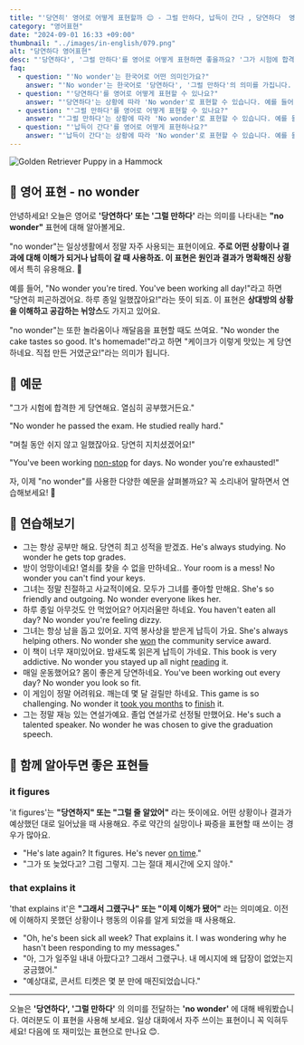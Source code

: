 ```yaml
---
title: "'당연히' 영어로 어떻게 표현할까 😌 - 그럴 만하다, 납득이 간다 , 당연하다  영어로"
category: "영어표현"
date: "2024-09-01 16:33 +09:00"
thumbnail: "../images/in-english/079.png"
alt: "당연하다 영어표현"
desc: "'당연하다', '그럴 만하다'를 영어로 어떻게 표현하면 좋을까요? '그가 시험에 합격한 게 당연해요. 열심히 공부했거든요.', '당신이 그렇게 행복해 보이는 게 당연해요. 좋은 소식을 들었군요!' 등을 영어로 표현하는 법을 배워봅시다. 다양한 예문을 통해서 연습하고 본인의 표현으로 만들어 보세요."
faq:
  - question: "'No wonder'는 한국어로 어떤 의미인가요?"
    answer: "'No wonder'는 한국어로 '당연하다', '그럴 만하다'의 의미를 가집니다. 어떤 상황이나 결과에 대해 이해가 되거나 납득이 갈 때 사용합니다."
  - question: "'당연하다'를 영어로 어떻게 표현할 수 있나요?"
    answer: "'당연하다'는 상황에 따라 'No wonder'로 표현할 수 있습니다. 예를 들어, '그가 시험에 합격한 게 당연해요. 열심히 공부했거든요.'는 'No wonder he passed the exam. He studied really hard.'로 말할 수 있습니다."
  - question: "'그럴 만하다'를 영어로 어떻게 표현할 수 있나요?"
    answer: "'그럴 만하다'는 상황에 따라 'No wonder'로 표현할 수 있습니다. 예를 들어, '당신이 그렇게 행복해 보이는 게 당연해요.'는 'No wonder you look so happy.'로 말할 수 있습니다."
  - question: "'납득이 간다'를 영어로 어떻게 표현하나요?"
    answer: "'납득이 간다'는 상황에 따라 'No wonder'로 표현할 수 있습니다. 예를 들어, '케이크가 이렇게 맛있는 게 납득이가요.'는 'No wonder the cake tastes so good.'로 표현할 수 있습니다."
---
```


![Golden Retriever Puppy in a Hammock](../images/in-english/079-1.avif)

## 🌟 영어 표현 - no wonder

안녕하세요! 오늘은 영어로 **'당연하다' 또는 '그럴 만하다'** 라는 의미를 나타내는 **"no wonder"** 표현에 대해 알아볼게요.

"no wonder"는 일상생활에서 정말 자주 사용되는 표현이에요. **주로 어떤 상황이나 결과에 대해 이해가 되거나 납득이 갈 때 사용하죠. 이 표현은 원인과 결과가 명확해진 상황**에서 특히 유용해요. 🧐

예를 들어, "No wonder you're tired. You've been working all day!"라고 하면 "당연히 피곤하겠어요. 하루 종일 일했잖아요!"라는 뜻이 되죠. 이 표현은 **상대방의 상황을 이해하고 공감하는 뉘앙스**도 가지고 있어요.

"no wonder"는 또한 놀라움이나 깨달음을 표현할 때도 쓰여요. "No wonder the cake tastes so good. It's homemade!"라고 하면 "케이크가 이렇게 맛있는 게 당연하네요. 직접 만든 거였군요!"라는 의미가 됩니다.

## 📖 예문

"그가 시험에 합격한 게 당연해요. 열심히 공부했거든요."

"No wonder he passed the exam. He studied really hard."

"며칠 동안 쉬지 않고 일했잖아요. 당연히 지치셨겠어요!"

"You've been working [non-stop](/blog/in-english/156.non-stop/) for days. No wonder you're exhausted!"

자, 이제 "no wonder"를 사용한 다양한 예문을 살펴볼까요? 꼭 소리내어 말하면서 연습해보세요! 🚀

## 💬 연습해보기

<ul data-interactive-list>
  <li data-interactive-item>
    <span data-toggler>그는 항상 공부만 해요. 당연히 최고 성적을 받겠죠.</span>
    <span data-answer>He's always studying. No wonder he gets top grades.</span>
  </li>
  <li data-interactive-item>
    <span data-toggler>방이 엉망이네요! 열쇠를 찾을 수 없을 만하네요..</span>
    <span data-answer>Your room is a mess! No wonder you can't find your keys.</span>
  </li>
  <li data-interactive-item>
    <span data-toggler>그녀는 정말 친절하고 사교적이에요. 모두가 그녀를 좋아할 만해요.</span>
    <span data-answer>She's so friendly and outgoing. No wonder everyone likes her.</span>
  </li>
  <li data-interactive-item>
    <span data-toggler>하루 종일 아무것도 안 먹었어요? 어지러울만 하네요.</span>
    <span data-answer>You haven't eaten all day? No wonder you're feeling dizzy.</span>
  </li>
  <li data-interactive-item>
    <span data-toggler>그녀는 항상 남을 돕고 있어요. 지역 봉사상을 받은게 납득이 가요.</span>
    <span data-answer>She's always helping others. No wonder she <a href="/blog/in-english/456.win/">won</a> the community service award.</span>
  </li>
  <li data-interactive-item>
    <span data-toggler>이 책이 너무 재미있어요. 밤새도록 읽은게 납득이 가네요.</span>
    <span data-answer>This book is very addictive. No wonder you stayed up all night <a href="/blog/in-english/436.read/">reading</a> it.</span>
  </li>
  <li data-interactive-item>
    <span data-toggler>매일 운동했어요? 몸이 좋은게 당연하네요.</span>
    <span data-answer>You've been working out every day? No wonder you look so fit.</span>
  </li>
  <li data-interactive-item>
    <span data-toggler>이 게임이 정말 어려워요. 깨는데 몇 달 걸릴만 하네요.</span>
    <span data-answer>This game is so challenging. No wonder it <a href="/blog/in-english/010.take-a-while/">took you months</a> to <a href="/blog/in-english/295.finish/">finish</a> it.</span>
  </li>
  <li data-interactive-item>
    <span data-toggler>그는 정말 재능 있는 연설가예요. 졸업 연설가로 선정될 만했어요.</span>
    <span data-answer>He's such a talented speaker. No wonder he was chosen to give the graduation speech.</span>
  </li>
</ul>

## 🤝 함께 알아두면 좋은 표현들

### it figures

'it figures'는 **"당연하지" 또는 "그럴 줄 알았어"** 라는 뜻이에요. 어떤 상황이나 결과가 예상했던 대로 일어났을 때 사용해요. 주로 약간의 실망이나 짜증을 표현할 때 쓰이는 경우가 많아요.

- "He's late again? It figures. He's never [on time](/blog/vocab-1/043.on-time/)."
- "그가 또 늦었다고? 그럼 그렇지. 그는 절대 제시간에 오지 않아."

### that explains it

'that explains it'은 **"그래서 그랬구나" 또는 "이제 이해가 됐어"** 라는 의미예요. 이전에 이해하지 못했던 상황이나 행동의 이유를 알게 되었을 때 사용해요.

- "Oh, he's been sick all week? That explains it. I was wondering why he hasn't been responding to my messages."
- "아, 그가 일주일 내내 아팠다고? 그래서 그랬구나. 내 메시지에 왜 답장이 없었는지 궁금했어."
- "예상대로, 콘서트 티켓은 몇 분 만에 매진되었습니다."

---

오늘은 **'당연하다', '그럴 만하다'** 의 의미를 전달하는 **'no wonder'** 에 대해 배워봤습니다. 여러분도 이 표현을 사용해 보세요. 일상 대화에서 자주 쓰이는 표현이니 꼭 익혀두세요! 다음에 또 재미있는 표현으로 만나요 😊.
